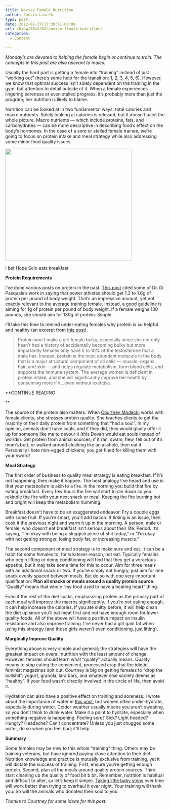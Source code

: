 ```yaml
---
title: Novice Female Nutrition
author: Justin Lascek
type: post
date: 2012-02-27T17:39:51+00:00
url: /blog/2012/02/novice-female-nutrition/
categories:
  - Content

---
```

_Monday’s are devoted to helping the female begin or continue to train. The concepts in this post are also relevant to males._
  

  
Usually the hard part is getting a female into &#8220;training&#8221; instead of just &#8220;working out&#8221; (here&#8217;s some help for the transition: <a href="/blog/2011/08/getting-girls-to-train/" target="_blank">1</a>, <a href="/blog/2011/09/getting-girls-to-train-2/" target="_blank">2</a>, <a href="/blog/2011/09/getting-girls-to-train-3/" target="_blank">3</a>, <a href="/blog/2011/10/getting-girls-to-train-4/" target="_blank">4</a>, <a href="/blog/2011/10/getting-girls-to-train-5/" target="_blank">5</a>, <a href="/blog/2011/10/getting-girls-to-train-6/" target="_blank">6</a>). However, we know that optimal success isn&#8217;t solely dependent on the training in the gym, but attention to detail outside of it. When a female experiences lingering soreness or even stalled progress, it&#8217;s probably more than just the program; her nutrition is likely to blame.
  

  
Nutrition can be looked at in two fundamental ways: total calories and macro nutrients. Solely looking at calories is relevant, but it doesn&#8217;t paint the whole picture. Macro nutrients &#8212; which include proteins, fats, and carbohydrates &#8212; can be more descriptive in describing food&#8217;s effect on the body&#8217;s hormones. In the case of a sore or stalled female trainee, we&#8217;re going to focus on protein intake and meal strategy while also addressing some minor food quality issues. 

<div id="attachment_6436" style="width: 410px" class="wp-caption aligncenter">
  <a href="/2012/02/hope-solojpg-4a6520de863baf6e.jpg"><img aria-describedby="caption-attachment-6436" data-attachment-id="6436" data-permalink="/blog/2012/02/novice-female-nutrition/hope-solojpg-4a6520de863baf6e/" data-orig-file="/2012/02/hope-solojpg-4a6520de863baf6e.jpg" data-orig-size="400,353" data-comments-opened="1" data-image-meta="{&quot;aperture&quot;:&quot;0&quot;,&quot;credit&quot;:&quot;&quot;,&quot;camera&quot;:&quot;&quot;,&quot;caption&quot;:&quot;&quot;,&quot;created_timestamp&quot;:&quot;0&quot;,&quot;copyright&quot;:&quot;&quot;,&quot;focal_length&quot;:&quot;0&quot;,&quot;iso&quot;:&quot;0&quot;,&quot;shutter_speed&quot;:&quot;0&quot;,&quot;title&quot;:&quot;&quot;}" data-image-title="hope-solojpg-4a6520de863baf6e" data-image-description="" data-medium-file="/2012/02/hope-solojpg-4a6520de863baf6e.jpg" data-large-file="/2012/02/hope-solojpg-4a6520de863baf6e.jpg" src="/2012/02/hope-solojpg-4a6520de863baf6e.jpg" alt="" title="hope-solojpg-4a6520de863baf6e" width="400" height="353" class="size-full wp-image-6436" /></a>
  
  <p id="caption-attachment-6436" class="wp-caption-text">
    I bet Hope Solo eats breakfast
  </p>
</div>

**Protein Requirements**
  
I&#8217;ve done various posts on protein in the past. <a href="/blog/2011/10/protein/" target="_blank">This post</a> cited some of Dr. Di Pasquale&#8217;s work in saying that power athletes should get 1.2 to 1.6g of protein per pound of body weight. That&#8217;s an impressive amount, yet not exactly relevant to the average training female. Instead, a good guideline is aiming for 1g of protein per pound of body weight. If a female weighs 130 pounds, she should aim for 130g of protein. Simple.
  

  
I&#8217;ll take this time to remind under-eating females why protein is so helpful and healthy (an excerpt from <a href="/blog/2011/09/getting-girls-to-train-3/" target="_blank">this post</a>):

> Protein won’t make a <del datetime="2012-02-27T15:46:26+00:00">girl</del> female bulky, especially since she not only hasn’t had a history of accidentally becoming bulky but more importantly females only have 5 to 10% of the testosterone that a male has. Instead, protein is the most abundant molecule in the body that is a major structural component of all cells — muscle, organs, hair, and skin — and helps regulate metabolism, form blood cells, and supports the immune system. The average woman is deficient in protein intake, and she will significantly improve her health by consuming more if it…even without exercise.

**CONTINUE READING <!--more-->


  
** 
  

  
The source of the protein also matters. When <a href="http://www.crossfitannandale.com/" target="_blank">Courtney Modecki</a> works with female clients, she stresses protein quality. She teaches clients to get the majority of their daily protein from something that &#8220;had a soul&#8221;. In my opinion, animals don&#8217;t have souls, and if they did, they would gladly offer it up for someone like me to devour it (this Dovah would eat souls instead of worlds). Get protein from animal sources; if it ran, swam, flew, fell out of it&#8217;s mom&#8217;s butt, or walked around clucking like an asshole, then eat it. Personally I hate non-egged chickens; you get fined for killing them with your sword!
  

  
**Meal Strategy**
  
The first order of business to quality meal strategy is eating breakfast. If it&#8217;s not happening, then make it happen. The best analogy I&#8217;ve heard and use is that your metabolism is akin to a fire. In the morning you build that fire by eating breakfast. Every few hours the fire will start to die down so you rekindle the fire with your next snack or meal. Keeping the fire burning hot and bright will keep the metabolism humming.
  

  
Breakfast doesn&#8217;t have to be an exaggerated endeavor. Fry a couple eggs with some fruit. If you&#8217;re smart, you&#8217;ll add bacon. If timing is an issue, then cook it the previous night and warm it up in the morning. A person, male or female, who doesn&#8217;t eat breakfast isn&#8217;t serious about their life. Period. It&#8217;s saying, &#8220;I&#8217;m okay with being a sluggish piece of shit today,&#8221; or &#8220;I&#8217;m okay with not getting stronger, losing body fat, or increasing muscle.&#8221;
  

  
The second component of meal strategy is to make sure and eat. It can be a habit for some females to, for whatever reason, not eat. Typically females who begin lifting or doing conditioning will find that they get a voracious appetite, but it may take some time for this to occur. Aim for three meals with an additional snack or two. If you&#8217;re simply not hungry, just aim for one snack evenly spaced between meals. But do so with one very important qualification: **Plan all snacks or meals around a quality protein source**. &#8220;Quality&#8221; means that whole &#8220;my food used to have a beating heart&#8221; thing.
  

  
Even if the rest of the diet sucks, emphasizing protein as the primary part of each meal will improve the macros significantly. If you&#8217;re not eating enough, it can help increase the calories. If you ate shitty before, it will help clean the diet up since you&#8217;ll eat meat first and not have enough room for lower quality foods. All of the above will have a positive impact on insulin resistance and also improve training. I&#8217;ve never had a girl gain fat when using this strategy (and those girls weren&#8217;t even conditioning, just lifting).
  

  
**Marginally Improve Quality**
  
Everything above is very simple and general; the strategies will have the greatest impact on overall nutrition with the least amount of change. However, females should learn what &#8220;quality&#8221; actually means. Quality means to stop eating the convenient, processed crap that the idiotic feminist magazines spit out. Courtney is big on getting females to &#8220;drop the bullshit&#8221;: yogurt, granola, lara bars, and whatever else society deems as &#8220;healthy&#8221;. If your food wasn&#8217;t directly involved in the circle of life, then avoid it.
  

  
Hydration can also have a positive effect on training and soreness. I wrote about the importance of water in <a href="/blog/2011/09/water-and-protein/" target="_blank">this post</a>, but women often under-hydrate, especially during winter. Colder weather usually means you aren&#8217;t sweating, so you don&#8217;t think to drink water. Make it a point to hydrate, especially when something negative is happening. Feeling sore? Sick? Light headed? Hungry? Headache? Can&#8217;t concentrate? Unless you just chugged some water, do so when you feel bad; it&#8217;ll help.
  

  
**Summary**
  
Some females may be new to this whole &#8220;training&#8221; thing. Others may be training veterans, but have ignored paying close attention to their diet. Nutrition knowledge and practice is mutually exclusive from training, yet it will dictate the success of training. First, ensure you&#8217;re getting enough protein. Second, plan all the meals around quality protein sources. Third, start cleaning up the quality of food bit b bit. Remember, nutrition is habitual and difficult to alter, so let&#8217;s keep it simple. <a href="/blog/2011/08/improving-diet/" target="_blank">Taking little baby steps</a> over time will work better than trying to overhaul it over night. Your training will thank you. So will the animals who donated their soul to you.
  


_Thanks to Courtney for some ideas for this post._
